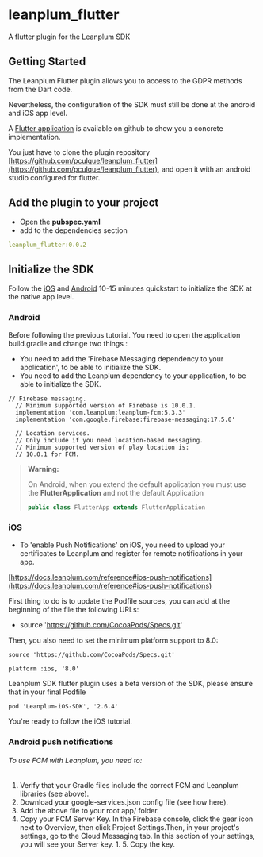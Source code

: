 # leanplum_flutter

A flutter plugin for the Leanplum SDK

## Getting Started

The Leanplum Flutter plugin allows you to access to the GDPR methods from the Dart code.

Nevertheless, the configuration of the SDK must still be done at the android and iOS app level.

A [Flutter application](https://github.com/pculque/leanplum_flutter) is available on github to show you a concrete implementation.

You just have to clone the plugin repository [https://github.com/pculque/leanplum_flutter](https://github.com/pculque/leanplum_flutter), and open it with an android studio configured for flutter.

## Add the plugin to your project

* Open the **pubspec.yaml**
* add to the dependencies section

```yaml
leanplum_flutter:0.0.2
```

## Initialize the SDK

Follow the [iOS](https://docs.leanplum.com/reference#ios-setup) and [Android](https://docs.leanplum.com/reference#android-setup) 10-15 minutes quickstart to initialize the SDK
at the native app level.

### Android

Before following the previous tutorial. You need to open the application build.gradle and change two things :
- You need to add the 'Firebase Messaging dependency to your application', to be able to initialize the SDK.
- You need to add the Leanplum dependency to your application, to be able to initialize the SDK.

```
// Firebase messaging.
  // Minimum supported version of Firebase is 10.0.1.
  implementation 'com.leanplum:leanplum-fcm:5.3.3'
  implementation 'com.google.firebase:firebase-messaging:17.5.0'

  // Location services.
  // Only include if you need location-based messaging.
  // Minimum supported version of play location is:
  // 10.0.1 for FCM.

```

>**Warning:**
>
> On Android, when you extend the default application you must use the **FlutterApplication** and not the default Application
>
> ```java
> public class FlutterApp extends FlutterApplication
> ```

### iOS

- To 'enable Push Notifications' on iOS, you need to upload your certificates to Leanplum and register for remote notifications in your app.

[https://docs.leanplum.com/reference#ios-push-notifications](https://docs.leanplum.com/reference#ios-push-notifications)

First thing to do is to update the Podfile sources, you can add at the beginning of the file the following URLs:

- source 'https://github.com/CocoaPods/Specs.git'

Then, you also need to set the minimum platform support to 8.0:

```
source 'https://github.com/CocoaPods/Specs.git'

platform :ios, '8.0'
```

Leanplum SDK flutter plugin uses a beta version of the SDK, please ensure that in your final Podfile

```
pod 'Leanplum-iOS-SDK', '2.6.4'
```

You're ready to follow the iOS tutorial.

### Android push notifications

###### To use FCM with Leanplum, you need to:

1. Verify that your Gradle files include the correct FCM and Leanplum libraries (see above).
2. Download your google-services.json config file (see how here).
3. Add the above file to your root app/ folder.
4. Copy your FCM Server Key. In the Firebase console, click the gear icon next to Overview, then click Project Settings.Then, in your project's settings, go to the Cloud Messaging tab. In this section of your settings, you will see your Server key. 1. 5. Copy the key.

